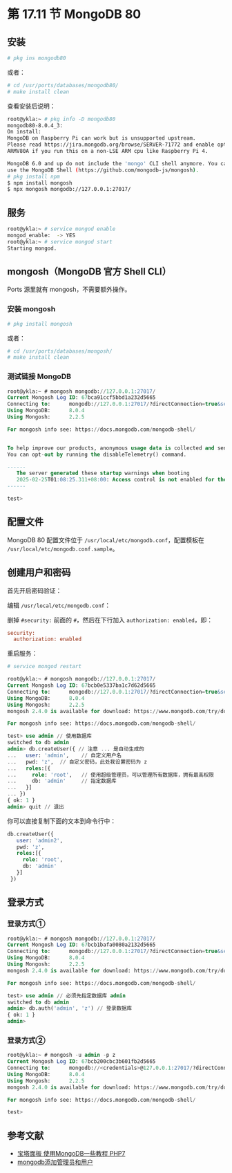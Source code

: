 # 第 17.11 节 MongoDB 80

## 安装

```sh
# pkg ins mongodb80
```

或者：

```sh
# cd /usr/ports/databases/mongodb80/ 
# make install clean
```

查看安装后说明：

```sh
root@ykla:~ # pkg info -D mongodb80
mongodb80-8.0.4_3:
On install:
MongoDB on Raspberry Pi can work but is unsupported upstream.
Please read https://jira.mongodb.org/browse/SERVER-71772 and enable option
ARMV80A if you run this on a non-LSE ARM cpu like Raspberry Pi 4.

MongoDB 6.0 and up do not include the 'mongo' CLI shell anymore. You can
use the MongoDB Shell (https://github.com/mongodb-js/mongosh).
# pkg install npm
$ npm install mongosh
$ npx mongosh mongodb://127.0.0.1:27017/
```

## 服务

```sh
root@ykla:~ # service mongod enable
mongod_enable:  -> YES
root@ykla:~ # service mongod start
Starting mongod.
```

## mongosh（MongoDB 官方 Shell CLI）

Ports 源里就有 mongosh，不需要额外操作。

### 安装 mongosh

```sh
# pkg install mongosh
```

或者：

```sh
# cd /usr/ports/databases/mongosh/
# make install clean
```
### 测试链接 MongoDB

```sql
root@ykla:~ # mongosh mongodb://127.0.0.1:27017/
Current Mongosh Log ID:	67bca91ccf5bbd1a232d5665
Connecting to:		mongodb://127.0.0.1:27017/?directConnection=true&serverSelectionTimeoutMS=2000&appName=mongosh+2.2.5
Using MongoDB:		8.0.4
Using Mongosh:		2.2.5

For mongosh info see: https://docs.mongodb.com/mongodb-shell/


To help improve our products, anonymous usage data is collected and sent to MongoDB periodically (https://www.mongodb.com/legal/privacy-policy).
You can opt-out by running the disableTelemetry() command.

------
   The server generated these startup warnings when booting
   2025-02-25T01:08:25.311+08:00: Access control is not enabled for the database. Read and write access to data and configuration is unrestricted
------

test>
```

## 配置文件

MongoDB 80 配置文件位于 `/usr/local/etc/mongodb.conf`，配置模板在 `/usr/local/etc/mongodb.conf.sample`。


## 创建用户和密码

首先开启密码验证：

编辑 `/usr/local/etc/mongodb.conf`：

删掉 `#security:` 前面的 `#`，然后在下行加入 `authorization: enabled`，即：

```ini
security:
  authorization: enabled
```

重启服务：

```sh
# service mongod restart
```


```sql
root@ykla:~ # mongosh mongodb://127.0.0.1:27017/
Current Mongosh Log ID:	67bcb0e5337ba1c7d62d5665
Connecting to:		mongodb://127.0.0.1:27017/?directConnection=true&serverSelectionTimeoutMS=2000&appName=mongosh+2.2.5
Using MongoDB:		8.0.4
Using Mongosh:		2.2.5
mongosh 2.4.0 is available for download: https://www.mongodb.com/try/download/shell

For mongosh info see: https://docs.mongodb.com/mongodb-shell/

test> use admin // 使用数据库
switched to db admin
admin> db.createUser({ // 注意 ... 是自动生成的
...   user: 'admin',    // 自定义用户名
...   pwd: 'z',  // 自定义密码，此处我设置密码为 z
...   roles:[{
...     role: 'root',   // 使用超级管理员，可以管理所有数据库，拥有最高权限
...     db: 'admin'     // 指定数据库
...   }]
... })
{ ok: 1 }
admin> quit // 退出
```

你可以直接复制下面的文本到命令行中：

```sql
db.createUser({ 
   user: 'admin2',    
   pwd: 'z', 
   roles:[{
     role: 'root',   
     db: 'admin'   
   }]
 })
```

## 登录方式

### 登录方式①

```sql
root@ykla:~ # mongosh mongodb://127.0.0.1:27017/
Current Mongosh Log ID:	67bcb1bafa0080a2132d5665
Connecting to:		mongodb://127.0.0.1:27017/?directConnection=true&serverSelectionTimeoutMS=2000&appName=mongosh+2.2.5
Using MongoDB:		8.0.4
Using Mongosh:		2.2.5
mongosh 2.4.0 is available for download: https://www.mongodb.com/try/download/shell

For mongosh info see: https://docs.mongodb.com/mongodb-shell/

test> use admin // 必须先指定数据库 admin
switched to db admin
admin> db.auth('admin', 'z') // 登录数据库
{ ok: 1 }
admin>
```

### 登录方式②

```sql
root@ykla:~ # mongosh -u admin -p z
Current Mongosh Log ID:	67bcb200cbc3b601fb2d5665
Connecting to:		mongodb://<credentials>@127.0.0.1:27017/?directConnection=true&serverSelectionTimeoutMS=2000&appName=mongosh+2.2.5
Using MongoDB:		8.0.4
Using Mongosh:		2.2.5
mongosh 2.4.0 is available for download: https://www.mongodb.com/try/download/shell

For mongosh info see: https://docs.mongodb.com/mongodb-shell/

test>
```

## 参考文献

- [宝塔面板 使用MongoDB一些教程 PHP7](https://yooer.me/%E5%AE%9D%E5%A1%94%E9%9D%A2%E6%9D%BF-%E4%BD%BF%E7%94%A8mongodb%E4%B8%80%E4%BA%9B%E6%95%99%E7%A8%8B-php7.html)
- [mongodb添加管理员和用户](https://chenyejun.github.io/blog/mongoDB/mongodbAddUser.html)
